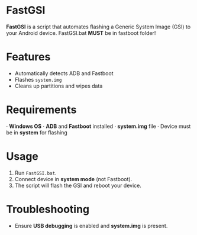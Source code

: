 # FastGSI

**FastGSI** is a script that automates flashing a Generic System Image (GSI) to your Android device.
FastGSI.bat **MUST** be in fastboot folder!

# Features
- Automatically detects ADB and Fastboot
- Flashes `system.img`
- Cleans up partitions and wipes data

# Requirements
· **Windows OS**
· **ADB** and **Fastboot** installed
· **system.img** file
· Device must be in **system** for flashing

# Usage
1. Run `FastGSI.bat`.
2. Connect device in **system mode** (not Fastboot).
3. The script will flash the GSI and reboot your device.

# Troubleshooting
- Ensure **USB debugging** is enabled and **system.img** is present.
